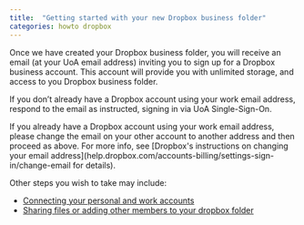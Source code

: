 ```yaml
---
title:  "Getting started with your new Dropbox business folder"
categories: howto dropbox
---
```


Once we have created your Dropbox business folder, you will receive an email (at your UoA email address) inviting you to sign up for a Dropbox business account. This account will provide you with unlimited storage, and access to you Dropbox business folder.

If you don’t already have a Dropbox account using your work email address, respond to the email as instructed, signing in via UoA Single-Sign-On.

If you already have a Dropbox account using your work email address, please change the email on your other account to another address and then proceed as above. For more info, see [Dropbox's instructions on changing your email address](help.dropbox.com/accounts-billing/settings-sign-in/change-email for details).

Other steps you wish to take may include:

- [Connecting your personal and work accounts](./dropbox-connect-accounts.md)
- [Sharing files or adding other members to your dropbox folder](./dropbox-add-member.md)

